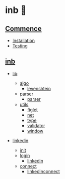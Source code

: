 # inb 🤖

## [Commence][_commence]

- [Installation][_installation]
- [Testing][_testing]

## [inb][_inb]

- [lib][_lib]

  - [algo][_algo]
    - [levenshtein][_levenshtein]
  - [parser][_parser]
    - [parser][_argparser]
  - [utils][_utils]
    - [figlet][_figlet]
    - [net][_net]
    - [type][_type]
    - [validator][_validator]
    - [window][_window]

- [linkedin][_linkedin]
  - [init][_init]
  - [login][_login]
    - [linkedin][_linkedin]
  - [connect][_connect]
    - [linkedinconnect][_linkedinconnect]

<!-- Definitions -->

[_commence]: https://github.com/JoshiAyush/inb/blob/master/docs/commence
[_installation]: https://github.com/JoshiAyush/inb/blob/master/docs/getting-started/installation.md
[_testing]: https://github.com/JoshiAyush/inb/blob/master/docs/getting-started/testing.md
[_inb]: https://github.com/JoshiAyush/inb/blob/master/docs/inb

<!-- linkedin pointers -->

[_init]: https://github.com/joshiayush/inb/blob/master/docs/inb/linkedin/init.md
[_login]: https://github.com/joshiayush/inb/blob/master/docs/inb/linkedin/login
[_linkedin]: https://github.com/joshiayush/inb/blob/master/docs/inb/linkedin/login/linkedin.md
[_connect]: https://github.com/joshiayush/inb/blob/master/docs/inb/linkedin/connect
[_linkedinconnect]: https://github.com/joshiayush/inb/blob/master/docs/inb/linkedin/connect/linkedinconnect.md

<!-- lib pointers -->

[_lib]: https://github.com/joshiayush/inb/blob/master/docs/inb/lib/algo
[_algo]: https://github.com/joshiayush/inb/blob/master/docs/inb/lib/algo
[_levenshtein]: https://github.com/joshiayush/inb/blob/master/docs/inb/lib/algo/levenshtein.md
[_parser]: https://github.com/joshiayush/inb/blob/master/docs/inb/lib/parser
[_argparser]: https://github.com/joshiayush/inb/blob/master/docs/inb/lib/parser/parser.md
[_utils]: https://github.com/joshiayush/inb/blob/master/docs/inb/lib/utils
[_figlet]: https://github.com/joshiayush/inb/blob/master/docs/inb/lib/utils/figlet.md
[_net]: https://github.com/joshiayush/inb/blob/master/docs/inb/lib/utils/net.md
[_type]: https://github.com/joshiayush/inb/blob/master/docs/inb/lib/utils/type.md
[_validator]: https://github.com/joshiayush/inb/blob/master/docs/inb/lib/utils/validator.md
[_window]: https://github.com/joshiayush/inb/blob/master/docs/inb/lib/utils/window.md
